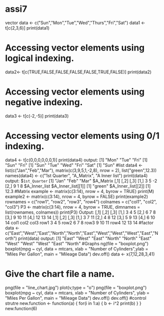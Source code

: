 # assi7
vector
data <- c("Sun","Mon","Tue","Wed","Thurs","Fri","Sat")
data1 <- t[c(2,3,6)]
print(data1)
# Accessing vector elements using logical indexing.
data2<- t[c(TRUE,FALSE,FALSE,FALSE,FALSE,TRUE,FALSE)]
print(data2)
# Accessing vector elements using negative indexing.
data3 <- t[c(-2,-5)]
print(data3)
# Accessing vector elements using 0/1 indexing.
data4 <- t[c(0,0,0,0,0,0,1)]
print(data4)
output:
[1] "Mon" "Tue" "Fri"
[1] "Sun" "Fri"
[1] "Sun" "Tue" "Wed" "Fri" "Sat"
[1] "Sun"
#list
data4 <- list(c("Jan","Feb","Mar"), matrix(c(3,9,5,1,-2,8), nrow = 2),
 list("green",12.3))
names(data4) <- c("1st Quarter", "A_Matrix", "A Inner list")
print(data4)
output:
$`1st_Quarter`
[1] "Jan" "Feb" "Mar"
$A_Matrix
 [,1] [,2] [,3]
[1,] 3 5 -2
[2,] 9 1 8
$A_Inner_list
$A_Inner_list[[1]]
[1] "green"
$A_Inner_list[[2]]
[1] 12.3
#Matrix
example <- matrix(c(3:14), nrow = 4, byrow = TRUE)
print(M)
example2 <- matrix(c(3:14), nrow = 4, byrow = FALSE)
print(example2)
rownames = c("row1", "row2", "row3", "row4")
colnames = c("col1", "col2", "col3")
P3 <- matrix(c(3:14), nrow = 4, byrow = TRUE, dimnames = list(rownames, colnames))
print(P3)
Output:
[,1] [,2] [,3]
[1,] 3 4 5
[2,] 6 7 8
[3,] 9 10 11
[4,] 12 13 14
 [,1] [,2] [,3]
[1,] 3 7 11
[2,] 4 8 12
[3,] 5 9 13
[4,] 6 10 14
 col1 col2 col3
row1 3 4 5
row2 6 7 8
row3 9 10 11
row4 12 13 14
#factor
data <- c("East","West","East","North","North","East","West","West","West","East","North")
print(data)
output:
[1] "East" "West" "East" "North" "North" "East" "West" "West" "West" "East" "North"
#Graphs
ng(file = "boxplot.png")
boxplot(mpg ~ cyl, data = mtcars, xlab = "Number of Cylinders",ylab = "Miles Per Gallon", main = 
"Mileage Data")
dev.off()
data <- x(7,12,28,3,41)
# Give the chart file a name.
png(file = "line_chart.jpg")
plot(v,type = "o")
png(file = "boxplot.png")
boxplot(mpg ~ cyl, data = mtcars, xlab = "Number of Cylinders",
 ylab = "Miles Per Gallon", main = "Mileage Data")
dev.off()
dev.off()
#control strutre
new.function <- function(a) {
 for(i in 1:a) {
 b <- i^2
 print(b)
 }
}
new.function(6)

